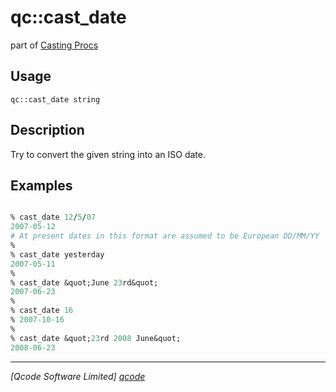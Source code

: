 qc::cast_date
=============

part of [Casting Procs](../qc/wiki/CastPage)

Usage
-----
`qc::cast_date string`

Description
-----------
Try to convert the given string into an ISO date.

Examples
--------
```tcl

% cast_date 12/5/07
2007-05-12
# At present dates in this format are assumed to be European DD/MM/YY
%
% cast_date yesterday
2007-05-11
%
% cast_date &quot;June 23rd&quot;
2007-06-23
%
% cast_date 16
% 2007-10-16
%
% cast_date &quot;23rd 2008 June&quot;
2008-06-23

```

----------------------------------
*[Qcode Software Limited] [qcode]*

[qcode]: http://www.qcode.co.uk "Qcode Software"
